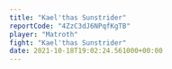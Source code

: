 ```yaml
---
title: "Kael'thas Sunstrider"
reportCode: "4ZzC3dJ6NPqfKgTB"
player: "Matroth"
fight: "Kael'thas Sunstrider"
date: 2021-10-18T19:02:24.561000+00:00
---
```

